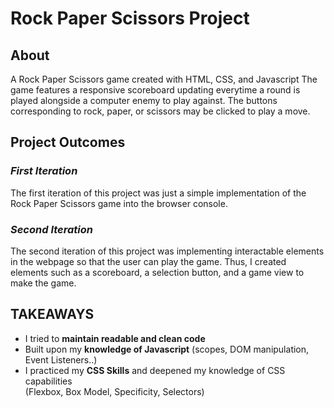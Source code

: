 # **Rock Paper Scissors Project**

## **About** 
A Rock Paper Scissors game created with HTML, CSS, and Javascript
The game features a responsive scoreboard updating everytime a round is played
alongside a computer enemy to play against. The buttons corresponding to
rock, paper, or scissors may be clicked to play a move.

## **Project Outcomes** 
### *First Iteration*  
The first iteration of this project was just a simple implementation
of the Rock Paper Scissors game into the browser console.

### *Second Iteration*
The second iteration of this project was implementing interactable elements
in the webpage so that the user can play the game. Thus, I created elements
such as a scoreboard, a selection button, and a game view to make the game.

## **TAKEAWAYS**
- I tried to **maintain readable and clean code**
- Built upon my **knowledge of Javascript** (scopes, DOM manipulation, <br/>
Event Listeners..)
- I practiced my **CSS Skills** and deepened my knowledge of CSS capabilities <br/>
(Flexbox, Box Model, Specificity, Selectors)


